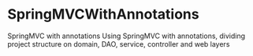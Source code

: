 # SpringMVCWithAnnotations
SpringMVC with annotations
Using SpringMVC with annotations, dividing project structure on domain, DAO, service, controller and web layers
